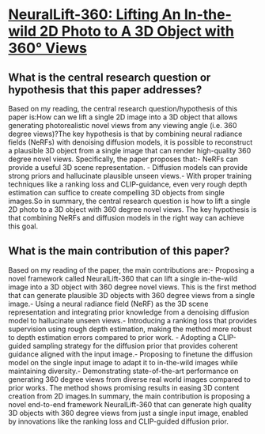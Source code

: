 # [NeuralLift-360: Lifting An In-the-wild 2D Photo to A 3D Object with   360° Views](https://arxiv.org/abs/2211.16431)

## What is the central research question or hypothesis that this paper addresses?

Based on my reading, the central research question/hypothesis of this paper is:How can we lift a single 2D image into a 3D object that allows generating photorealistic novel views from any viewing angle (i.e. 360 degree views)?The key hypothesis is that by combining neural radiance fields (NeRFs) with denoising diffusion models, it is possible to reconstruct a plausible 3D object from a single image that can render high-quality 360 degree novel views. Specifically, the paper proposes that:- NeRFs can provide a useful 3D scene representation. - Diffusion models can provide strong priors and hallucinate plausible unseen views.- With proper training techniques like a ranking loss and CLIP-guidance, even very rough depth estimation can suffice to create compelling 3D objects from single images.So in summary, the central research question is how to lift a single 2D photo to a 3D object with 360 degree novel views. The key hypothesis is that combining NeRFs and diffusion models in the right way can achieve this goal.


## What is the main contribution of this paper?

Based on my reading of the paper, the main contributions are:- Proposing a novel framework called NeuralLift-360 that can lift a single in-the-wild image into a 3D object with 360 degree novel views. This is the first method that can generate plausible 3D objects with 360 degree views from a single image.- Using a neural radiance field (NeRF) as the 3D scene representation and integrating prior knowledge from a denoising diffusion model to hallucinate unseen views.- Introducing a ranking loss that provides supervision using rough depth estimation, making the method more robust to depth estimation errors compared to prior work. - Adopting a CLIP-guided sampling strategy for the diffusion prior that provides coherent guidance aligned with the input image.- Proposing to finetune the diffusion model on the single input image to adapt it to in-the-wild images while maintaining diversity.- Demonstrating state-of-the-art performance on generating 360 degree views from diverse real world images compared to prior works. The method shows promising results in easing 3D content creation from 2D images.In summary, the main contribution is proposing a novel end-to-end framework NeuralLift-360 that can generate high quality 3D objects with 360 degree views from just a single input image, enabled by innovations like the ranking loss and CLIP-guided diffusion prior.
